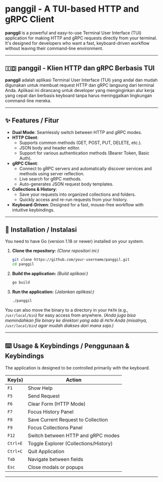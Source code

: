 # panggil - A TUI-based HTTP and gRPC Client

**panggil** is a powerful and easy-to-use Terminal User Interface (TUI) application for making HTTP and gRPC requests directly from your terminal. It's designed for developers who want a fast, keyboard-driven workflow without leaving their command-line environment.

---

## 🇮🇩 panggil - Klien HTTP dan gRPC Berbasis TUI

**panggil** adalah aplikasi Terminal User Interface (TUI) yang andal dan mudah digunakan untuk membuat request HTTP dan gRPC langsung dari terminal Anda. Aplikasi ini dirancang untuk developer yang menginginkan alur kerja yang cepat dan berbasis keyboard tanpa harus meninggalkan lingkungan command-line mereka.

---

## ✨ Features / Fitur

- **Dual Mode**: Seamlessly switch between HTTP and gRPC modes.
- **HTTP Client**:
    - Supports common methods (GET, POST, PUT, DELETE, etc.).
    - JSON body and header editor.
    - Support for various authentication methods (Bearer Token, Basic Auth).
- **gRPC Client**:
    - Connect to gRPC servers and automatically discover services and methods using server reflection.
    - Live search for gRPC methods.
    - Auto-generates JSON request body templates.
- **Collections & History**:
    - Save your requests into organized collections and folders.
    - Quickly access and re-run requests from your history.
- **Keyboard-Driven**: Designed for a fast, mouse-free workflow with intuitive keybindings.

---

## 🚀 Installation / Instalasi

You need to have Go (version 1.18 or newer) installed on your system.

1.  **Clone the repository:**
    *(Clone repositori ini:)*
    ```sh
    git clone https://github.com/your-username/panggil.git
    cd panggil
    ```

2.  **Build the application:**
    *(Build aplikasi:)*
    ```sh
    go build
    ```

3.  **Run the application:**
    *(Jalankan aplikasi:)*
    ```sh
    ./panggil
    ```

You can also move the binary to a directory in your `PATH` (e.g., `/usr/local/bin`) for easy access from anywhere.
*(Anda juga bisa memindahkan file binary ke direktori yang ada di `PATH` Anda (misalnya, `/usr/local/bin`) agar mudah diakses dari mana saja.)*

---

## ⌨️ Usage & Keybindings / Penggunaan & Keybindings

The application is designed to be controlled primarily with the keyboard.

| Key(s)      | Action                               |
|-------------|--------------------------------------|
| `F1`        | Show Help                            |
| `F5`        | Send Request                         |
| `F6`        | Clear Form (HTTP Mode)               |
| `F7`        | Focus History Panel                  |
| `F8`        | Save Current Request to Collection   |
| `F9`        | Focus Collections Panel              |
| `F12`       | Switch between HTTP and gRPC modes   |
| `Ctrl+E`    | Toggle Explorer (Collections/History)|
| `Ctrl+C`    | Quit Application                     |
| `Tab`       | Navigate between fields              |
| `Esc`       | Close modals or popups               |

---

